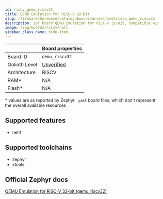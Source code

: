 ```yaml
---
id: riscv_qemu_riscv32
title: QEMU Emulation for RISC-V 32-bit
slug: /firmware/hardware/catalog/boards/unverified/riscv_qemu_riscv32
description: IoT board QEMU Emulation for RISC-V 32-bit, compatible with Golioth at unverified level.
image: /img/boards/riscv/null
sidebar_class_name: hide-item
---
```


[//]: # (This is an auto-generated file, do not edit! Changes to it will be lost upon re-generation)



|                | Board properties     |
| -------------  | -------------------- |
| Board ID       | `qemu_riscv32` |
| Golioth Level  | [Unverified](/firmware/hardware#unverified-boards) |
| Architecture   | RISCV |
| RAM*           | N/A |
| Flash*         | N/A |

\* values are as reported by Zephyr `.yaml` board files, which don't represent the overall available resources



## Supported features

* netif

## Supported toolchains

* zephyr
* xtools

## Official Zephyr docs

[QEMU Emulation for RISC-V 32-bit (qemu_riscv32)](https://docs.zephyrproject.org/latest/boards/riscv/qemu_riscv32/doc/index.html)
